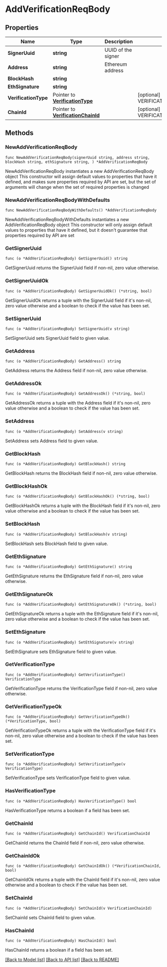# AddVerificationReqBody

## Properties

Name | Type | Description | Notes
------------ | ------------- | ------------- | -------------
**SignerUuid** | **string** | UUID of the signer | 
**Address** | **string** | Ethereum address | 
**BlockHash** | **string** |  | 
**EthSignature** | **string** |  | 
**VerificationType** | Pointer to [**VerificationType**](VerificationType.md) |  | [optional] [default to VERIFICATIONTYPE__0]
**ChainId** | Pointer to [**VerificationChainId**](VerificationChainId.md) |  | [optional] [default to VERIFICATIONCHAINID__0]

## Methods

### NewAddVerificationReqBody

`func NewAddVerificationReqBody(signerUuid string, address string, blockHash string, ethSignature string, ) *AddVerificationReqBody`

NewAddVerificationReqBody instantiates a new AddVerificationReqBody object
This constructor will assign default values to properties that have it defined,
and makes sure properties required by API are set, but the set of arguments
will change when the set of required properties is changed

### NewAddVerificationReqBodyWithDefaults

`func NewAddVerificationReqBodyWithDefaults() *AddVerificationReqBody`

NewAddVerificationReqBodyWithDefaults instantiates a new AddVerificationReqBody object
This constructor will only assign default values to properties that have it defined,
but it doesn't guarantee that properties required by API are set

### GetSignerUuid

`func (o *AddVerificationReqBody) GetSignerUuid() string`

GetSignerUuid returns the SignerUuid field if non-nil, zero value otherwise.

### GetSignerUuidOk

`func (o *AddVerificationReqBody) GetSignerUuidOk() (*string, bool)`

GetSignerUuidOk returns a tuple with the SignerUuid field if it's non-nil, zero value otherwise
and a boolean to check if the value has been set.

### SetSignerUuid

`func (o *AddVerificationReqBody) SetSignerUuid(v string)`

SetSignerUuid sets SignerUuid field to given value.


### GetAddress

`func (o *AddVerificationReqBody) GetAddress() string`

GetAddress returns the Address field if non-nil, zero value otherwise.

### GetAddressOk

`func (o *AddVerificationReqBody) GetAddressOk() (*string, bool)`

GetAddressOk returns a tuple with the Address field if it's non-nil, zero value otherwise
and a boolean to check if the value has been set.

### SetAddress

`func (o *AddVerificationReqBody) SetAddress(v string)`

SetAddress sets Address field to given value.


### GetBlockHash

`func (o *AddVerificationReqBody) GetBlockHash() string`

GetBlockHash returns the BlockHash field if non-nil, zero value otherwise.

### GetBlockHashOk

`func (o *AddVerificationReqBody) GetBlockHashOk() (*string, bool)`

GetBlockHashOk returns a tuple with the BlockHash field if it's non-nil, zero value otherwise
and a boolean to check if the value has been set.

### SetBlockHash

`func (o *AddVerificationReqBody) SetBlockHash(v string)`

SetBlockHash sets BlockHash field to given value.


### GetEthSignature

`func (o *AddVerificationReqBody) GetEthSignature() string`

GetEthSignature returns the EthSignature field if non-nil, zero value otherwise.

### GetEthSignatureOk

`func (o *AddVerificationReqBody) GetEthSignatureOk() (*string, bool)`

GetEthSignatureOk returns a tuple with the EthSignature field if it's non-nil, zero value otherwise
and a boolean to check if the value has been set.

### SetEthSignature

`func (o *AddVerificationReqBody) SetEthSignature(v string)`

SetEthSignature sets EthSignature field to given value.


### GetVerificationType

`func (o *AddVerificationReqBody) GetVerificationType() VerificationType`

GetVerificationType returns the VerificationType field if non-nil, zero value otherwise.

### GetVerificationTypeOk

`func (o *AddVerificationReqBody) GetVerificationTypeOk() (*VerificationType, bool)`

GetVerificationTypeOk returns a tuple with the VerificationType field if it's non-nil, zero value otherwise
and a boolean to check if the value has been set.

### SetVerificationType

`func (o *AddVerificationReqBody) SetVerificationType(v VerificationType)`

SetVerificationType sets VerificationType field to given value.

### HasVerificationType

`func (o *AddVerificationReqBody) HasVerificationType() bool`

HasVerificationType returns a boolean if a field has been set.

### GetChainId

`func (o *AddVerificationReqBody) GetChainId() VerificationChainId`

GetChainId returns the ChainId field if non-nil, zero value otherwise.

### GetChainIdOk

`func (o *AddVerificationReqBody) GetChainIdOk() (*VerificationChainId, bool)`

GetChainIdOk returns a tuple with the ChainId field if it's non-nil, zero value otherwise
and a boolean to check if the value has been set.

### SetChainId

`func (o *AddVerificationReqBody) SetChainId(v VerificationChainId)`

SetChainId sets ChainId field to given value.

### HasChainId

`func (o *AddVerificationReqBody) HasChainId() bool`

HasChainId returns a boolean if a field has been set.


[[Back to Model list]](../README.md#documentation-for-models) [[Back to API list]](../README.md#documentation-for-api-endpoints) [[Back to README]](../README.md)


